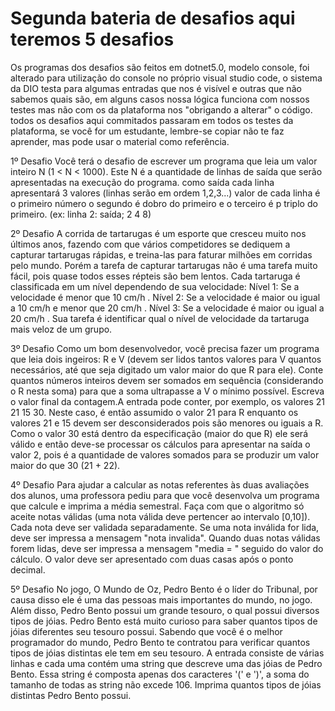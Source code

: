 # Segunda bateria de desafios aqui teremos 5 desafios
 Os programas dos desafios são feitos em dotnet5.0, modelo console, foi alterado para utilização do console no próprio visual studio code, o sistema da DIO testa para algumas entradas que nos é visível e outras que não sabemos quais são, em alguns casos nossa lógica funciona com nossos testes mas não com os da plataforma nos "obrigando a alterar" o código.
 todos os desafios aqui commitados passaram em todos os testes da plataforma, se você for um estudante, lembre-se copiar não te faz aprender, mas pode usar o material como referência.

 1º Desafio Você terá o desafio de escrever um programa que leia um valor inteiro N (1 < N < 1000). Este N é a quantidade de linhas de saída que serão apresentadas na execução do programa. como saída cada linha apresentará 3 valores (linhas serão em ordem 1,2,3...) valor de cada linha é o primeiro número o segundo é dobro do primeiro e o terceiro é p triplo do primeiro. (ex: linha 2: saída; 2 4 8)

 2º Desafio A corrida de tartarugas é um esporte que cresceu muito nos últimos anos, fazendo com que vários competidores se dediquem a capturar tartarugas rápidas, e treina-las para faturar milhões em corridas pelo mundo. Porém a tarefa de capturar tartarugas não é uma tarefa muito fácil, pois quase todos esses répteis são bem lentos. Cada tartaruga é classificada em um nível dependendo de sua velocidade:
 Nível 1: Se a velocidade é menor que 10 cm/h .
 Nível 2: Se a velocidade é maior ou igual a 10 cm/h e menor que 20 cm/h .
 Nível 3: Se a velocidade é maior ou igual a 20 cm/h .
 Sua tarefa é identificar qual o nível de velocidade da tartaruga mais veloz de um grupo.

 3º Desafio Como um bom desenvolvedor, você precisa fazer um programa que leia dois ingeiros: R e V (devem ser lidos tantos valores para V quantos necessários, até que seja digitado um valor maior do que R para ele). Conte quantos números inteiros devem ser somados em sequência (considerando o R nesta soma) para que a soma ultrapasse a V o mínimo possível. Escreva o valor final da contagem.A entrada pode conter, por exemplo, os valores 21 21 15 30.
 Neste caso, é então assumido o valor 21 para R enquanto os valores 21 e 15 devem ser desconsiderados pois são menores ou iguais a R. Como o valor 30 está dentro da especificação (maior do que R) ele será válido e então deve-se processar os cálculos para apresentar na saída o valor 2, pois é a quantidade de valores somados para se produzir um valor maior do que 30 (21 + 22).

 4º Desafio Para ajudar a calcular as notas referentes às duas avaliações dos alunos, uma professora pediu para que você desenvolva um programa que calcule e imprima a média semestral. Faça com que o algoritmo só aceite notas válidas (uma nota válida deve pertencer ao intervalo [0,10]). Cada nota deve ser validada separadamente.
 Se uma nota inválida  for lida, deve ser impressa a mensagem "nota invalida". Quando duas notas válidas forem lidas, deve ser impressa a mensagem "media = " seguido do valor do cálculo. O valor deve ser apresentado com duas casas após o ponto decimal.

 5º Desafio No jogo, O Mundo de Oz, Pedro Bento é o líder do Tribunal, por causa disso ele é uma das pessoas mais importantes do mundo, no jogo. Além disso, Pedro Bento possui um grande tesouro, o qual possui diversos tipos de jóias.
 Pedro Bento está muito curioso para saber quantos tipos de jóias diferentes seu tesouro possui.
 Sabendo que você é o melhor programador do mundo, Pedro Bento te contratou para verificar quantos tipos de jóias distintas ele tem em seu tesouro.
 A entrada consiste de várias linhas e cada uma contém uma string que descreve uma das jóias de Pedro Bento. Essa string é composta apenas dos caracteres '(' e ')', a soma do tamanho de todas as string não excede 106.
 Imprima quantos tipos de jóias distintas Pedro Bento possui.